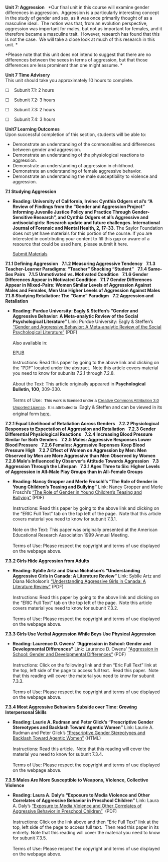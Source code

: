 **Unit 7: Aggression** <span id="7"></span> 
*Our final unit in this course will examine gender differences in
aggression.  Aggression is a particularly interesting concept in the
study of gender and sex, as it was once primarily thought of as a
masculine ideal.  The notion was that, from an evolution perspective,
aggression was important for males, but not as important for females,
and it therefore became a masculine trait.  However, research has found
that this is not the case.  We will take a close look at much of this
research in this unit. *  
  
 *Please note that this unit does not intend to suggest that there are
no differences between the sexes in terms of aggression, but that those
differences are less prominent than one might assume. *

**Unit 7 Time Advisory**  
This unit should take you approximately 10 hours to complete.

☐    Subunit 7.1: 2 hours

☐    Subunit 7.2: 3 hours

☐    Subunit 7.3: 2 hours

☐    Subunit 7.4: 3 hours

**Unit7 Learning Outcomes**  
Upon successful completion of this section, students will be able to:

-   Demonstrate an understanding of the commonalities and differences
    between gender and aggression.
-   Demonstrate an understanding of the physiological reactions to
    aggression.
-   Demonstrate an understanding of aggression in childhood.
-   Demonstrate an understanding of female aggressive behavior.
-   Demonstrate an understanding the male susceptibility to violence and
    aggression.

**7.1 Studying Aggression** <span id="7.1"></span> 
-   **Reading: University of California, Irvine: Cynthia Odgers et al’s
    “A Review of Findings from the “Gender and Aggression Project”
    Informing Juvenile Justice Policy and Practice Through
    Gender-Sensitive Research”, and Cynthia Odgers et al’s Aggressive
    and antisocial girls: Research update and future challenges.
    International Journal of Forensic and Mental Health, 2, 17-33.**
    The Saylor Foundation does not yet have materials for this portion
    of the course. If you are interested in contributing your content to
    fill this gap or aware of a resource that could be used here, please
    submit it here.

    [Submit Materials](/contribute/)

**7.1.1 Defining Aggression** <span id="7.1.1"></span> 
**7.1.2 Measuring Aggressive Tendency** <span id="7.1.2"></span> 
**7.1.3 Teacher-Learner Paradigms: “Teacher” Shocking “Student”** <span
id="7.1.3"></span> 
**7.1.4 Same-Sex Pairs** <span id="7.1.4"></span> 
**7.1.5 Unmotivated vs. Motivated Condition** <span id="7.1.5"></span> 
**7.1.6 Gender Differences Appear in Motivated Condition** <span
id="7.1.6"></span> 
**7.1.7 Gender Differences Appear in Mixed-Pairs: Women Similar Levels
of Aggression Against Males and Females, Men Use Higher Levels of
Aggression Against Males** <span id="7.1.7"></span> 
**7.1.8 Studying Retaliation: The “Game” Paradigm** <span
id="7.1.8"></span> 
**7.2 Aggression and Retaliation** <span id="7.2"></span> 
-   **Reading: Purdue University: Eagly & Steffen’s “Gender and
    Aggressive Behavior: A Meta-analytic Review of the Social
    Psychological Literature”**
    Link: Purdue University: Eagly & Steffen’s [“Gender and Aggressive
    Behavior: A Meta-analytic Review of the Social Psychological
    Literature”](http://www.saylor.org/site/wp-content/uploads/2011/07/psych406-7.2.pdf)
    (PDF)  
        
     Also available in:  

    [EPUB](http://www.saylor.org/site/wp-content/uploads/2011/07/psych406-7.2-Eagly.epub)  
      
     Instructions: Read this paper by going to the above link and
    clicking on the “PDF” located under the abstract.  Note this article
    covers material you need to know for subunits 7.2.1 through 7.2.8.  
        
     About the Text: This article originally appeared in **Psychological
    Bulletin, 100**, 309-330.  
        
     Terms of Use:  <span class="Apple-style-span"
    style="font-family: Arial, 'Helvetica Neue', 'Liberation Sans', FreeSans, sans-serif; font-size: 13px; line-height: 22px; color: rgb(0, 0, 0); ">This
    work is licensed under a </span><span class="Apple-style-span"
    style="font-family: Arial, 'Helvetica Neue', 'Liberation Sans', FreeSans, sans-serif; font-size: 13px; line-height: 22px; color: rgb(0, 0, 0); ">[Creative
    Commons Attribution 3.0 Unported
    License](http://creativecommons.org/licenses/by/3.0/)</span><span
    class="Apple-style-span"
    style="font-family: Arial, 'Helvetica Neue', 'Liberation Sans', FreeSans, sans-serif; font-size: 13px; line-height: 22px; color: rgb(0, 0, 0); ">.
     It is attributed to </span> Eagly & Steffen and can be viewed in
    its original form
    [here](http://generallythinking.com/research/eagly-a-steffen-v-j-1986-gender-and-aggressive-behavior-a-meta-analytic-review-of-the-social-psychological-literature/). 

**7.2.1 Equal Likelihood of Retaliation Across Genders** <span
id="7.2.1"></span> 
**7.2.2 Physiological Responses to Expectation of Aggression and
Retaliation** <span id="7.2.2"></span> 
**7.2.3 Gender Differential Physiological Reactions** <span
id="7.2.3"></span> 
**7.2.4 Increasing Blood Pressure Similar for Both Genders** <span
id="7.2.4"></span> 
**7.2.5 Males: Aggressive Responses Lower Blood Pressure** <span
id="7.2.5"></span> 
**7.2.6 Females: Aggressive Reponses Keep Blood Pressure High** <span
id="7.2.6"></span> 
**7.2.7 Effect of Women on Aggression by Men: Men Observed by Men are
More Aggressive than Men Observed by Women** <span id="7.2.7"></span> 
**7.2.8 Male’s Influenced by Observer’s Attitude Towards Aggression**
<span id="7.2.8"></span> 
**7.3 Aggression Through the Lifespan** <span id="7.3"></span> 
**7.3.1 Ages Three to Six: Higher Levels of Aggression in All-Male Play
Groups than in All-Female Groups** <span id="7.3.1"></span> 
-   **Reading: Nancy Gropper and Merle Froschl’s “The Role of Gender in
    Young Children’s Teasing and Bullying”**
    Link: Nancy Gropper and Merle Froschl’s [“The Role of Gender in
    Young Children’s Teasing and
    Bullying”](http://www.eric.ed.gov/ERICWebPortal/detail?accno=ED431162) (PDF)  
        
     Instructions: Read this paper by going to the above link and
    clicking on the “ERIC Full Text” tab on the top left of the page. 
    Note that this article covers material you need to know for subunit
    7.3.1.   
        
     Note on the Text: This paper was originally presented at the
    American Educational Research Association 1999 Annual Meeting.   
        
     Terms of Use: Please respect the copyright and terms of use
    displayed on the webpage above.

**7.3.2 Girls Hide Aggression from Adults** <span id="7.3.2"></span> 
-   **Reading: Syblle Artz and Diana Nicholson’s “Understanding
    Aggressive Girls in Canada: A Literature Review”**
    Link: Syblle Artz and Diana Nicholson’s [“Understanding Aggressive
    Girls in Canada: A Literature
    Review”](http://www.eric.ed.gov/ERICWebPortal/detail?accno=ED476558)
    (PDF)  
        
     Instructions: Read this paper by going to the above link and
    clicking on the “ERIC Full Text” tab on the top left of the page. 
    Note this article covers material you need to know for subunit
    7.3.2.  
        
     Terms of Use: Please respect the copyright and terms of use
    displayed on the webpage above.

**7.3.3 Girls Use Verbal Aggression While Boys Use Physical Aggression**
<span id="7.3.3"></span> 
-   **Reading: Laurence D. Owens’ “Aggression in School: Gender and
    Developmental Differences”**
    Link: Laurence D. Owens’ [“Aggression in School: Gender and
    Developmental
    Differences”](http://www.eric.ed.gov/ERICWebPortal/detail?accno=ED404592)
    (PDF)  
        
     Instructions: Click on the following link and then “Eric Full Text”
    link at the top, left side of the page to access full text.  Read
    this paper.  Note that this reading will cover the material you need
    to know for subunit 7.3.3.  
        
     Terms of Use: Please respect the copyright and terms of use
    displayed on the webpage above.

**7.3.4 Most Aggressive Behaviors Subside over Time: Growing
Interpersonal Skills** <span id="7.3.4"></span> 
-   **Reading: Laurie A. Rudman and Peter Glick’s “Prescriptive Gender
    Stereotypes and Backlash Toward Agentic Women”**
    Link: Laurie A. Rudman and Peter Glick’s [“Prescriptive Gender
    Stereotypes and Backlash Toward Agentic
    Women”](http://www.accessmylibrary.com/article-1G1-80856568/prescriptive-gender-stereotypes-and.html)
    (HTML)  
        
     Instructions: Read this article.  Note that this reading will cover
    the material you need to know for subunit 7.3.4.  
        
     Terms of Use: Please respect the copyright and terms of use
    displayed on the webpage above.

**7.3.5 Males Are More Susceptible to Weapons, Violence, Collective
Violence** <span id="7.3.5"></span> 
-   **Reading: Laura A. Daly’s “Exposure to Media Violence and Other
    Correlates of Aggressive Behavior in Preschool Children”**
    Link: Laura A. Daly’s [“Exposure to Media Violence and Other
    Correlates of Aggressive Behavior in Preschool
    Children”](http://www.eric.ed.gov/ERICWebPortal/detail?accno=EJ868537) 
    (PDF)  
        
     Instructions: Click on the link above and then “Eric Full Text”
    link at the top, left side of the page to access full text.  Then
    read this paper in its entirety. Note that this reading will cover
    the material you need to know for subunit 7.3.5.  
        
     Terms of Use: Please respect the copyright and terms of use
    displayed on the webpage above.


